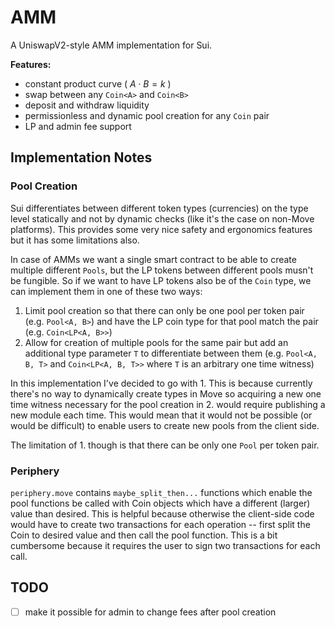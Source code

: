 # AMM

A UniswapV2-style AMM implementation for Sui.

**Features:**

- constant product curve ( $A \cdot B = k$ )
- swap between any `Coin<A>` and `Coin<B>`
- deposit and withdraw liquidity
- permissionless and dynamic pool creation for any `Coin` pair
- LP and admin fee support

## Implementation Notes

### Pool Creation

Sui differentiates between different token types (currencies) on the type level statically and not by dynamic checks (like it's the case on non-Move platforms). This provides some very nice safety and ergonomics features but it has some limitations also.

In case of AMMs we want a single smart contract to be able to create multiple different `Pools`, but the LP tokens between different pools musn't be fungible. So if we want to have LP tokens also be of the `Coin` type, we can implement them in one of these two ways:

1. Limit pool creation so that there can only be one pool per token pair (e.g. `Pool<A, B>`) and have the LP coin type for that pool match the pair (e.g. `Coin<LP<A, B>>`)
2. Allow for creation of multiple pools for the same pair but add an additional type parameter `T` to differentiate between them (e.g. `Pool<A, B, T>` and `Coin<LP<A, B, T>>` where `T` is an arbitrary one time witness)

In this implementation I've decided to go with 1. This is because currently there's no way to dynamically create types in Move so acquiring a new one time witness necessary for the pool creation in 2. would require publishing a new module each time. This would mean that it would not be possible (or would be difficult) to enable users to create new pools from the client side.

The limitation of 1. though is that there can be only one `Pool` per token pair.

### Periphery

`periphery.move` contains `maybe_split_then...` functions which enable the pool functions be called with Coin objects which have a different (larger) value than desired. This is helpful because otherwise the client-side code would have to create two transactions for each operation -- first split the Coin to desired value and then call the pool function. This is a bit cumbersome because it requires the user to sign two transactions for each call.

## TODO

- [ ] make it possible for admin to change fees after pool creation
